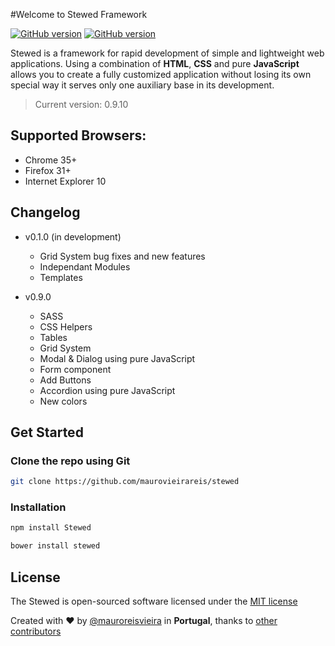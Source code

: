 #Welcome to Stewed Framework 

[![GitHub version](https://dl.dropboxusercontent.com/u/83653088/version.svg)](https://github.com/maurovieirareis/stewed)
[![GitHub version](https://dl.dropboxusercontent.com/u/83653088/npm.svg)](https://github.com/maurovieirareis/stewed)

Stewed is a framework for rapid development of simple and lightweight web applications.
Using a combination of **HTML**, **CSS** and pure **JavaScript** allows you to create a fully customized application without losing its own special way it serves only one auxiliary base in its development.

> Current version: 0.9.10

## Supported Browsers:
- Chrome 35+
- Firefox 31+
- Internet Explorer 10

## Changelog
- v0.1.0 (in development)
	- Grid System bug fixes and new features
	- Independant Modules
	- Templates

- v0.9.0
	- SASS
	- CSS Helpers
	- Tables 
	- Grid System
	- Modal & Dialog using pure JavaScript
	- Form component
	- Add Buttons
	- Accordion using pure JavaScript
	- New colors

## Get Started

### Clone the repo using Git

```bash
git clone https://github.com/maurovieirareis/stewed
```

### Installation

```bash
npm install Stewed
```

```bash
bower install stewed
```

## License

The Stewed is open-sourced software licensed under the [MIT license](http://opensource.org/licenses/MIT)

Created with ♥️ by [@mauroreisvieira](https://twitter.com/mauroreisvieira) in **Portugal**,
thanks to [other contributors](https://github.com/maurovieirareis/stewed/graphs/contributors)

